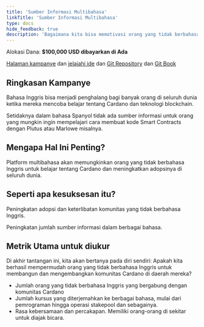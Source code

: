 ```yaml
---
title: 'Sumber Informasi Multibahasa'
linkTitle: 'Sumber Informasi Multibahasa'
type: docs
hide_feedback: true
description: 'Bagaimana kita bisa memotivasi orang yang tidak berbahasa Inggris untuk belajar dan mengembangkan ekosistem Cardano dalam 3-6 bulan ke depan?'
---
```


Alokasi Dana: **$100,000 USD dibayarkan di Ada**

[Halaman kampanye](https://cardano.ideascale.com/a/campaign-home/26252) dan [jelajahi ide](https://cardano.ideascale.com/a/ideas/top/campaign-filter/byids/campaigns/26252/stage/unspecified) dan [Git Repository](https://github.com/Catalyst-Challenges/F7-Multilingual-resources) dan [Git Book](https://quality-assurance-dao.gitbook.io/catalyst-fund-7-challenges/fund-7/multilingual-resources)

## Ringkasan Kampanye

Bahasa Inggris bisa menjadi penghalang bagi banyak orang di seluruh dunia ketika mereka mencoba belajar tentang Cardano dan teknologi blockchain.

Setidaknya dalam bahasa Spanyol tidak ada sumber informasi untuk orang yang mungkin ingin mempelajari cara membuat kode Smart Contracts dengan Plutus atau Marlowe misalnya.

## Mengapa Hal Ini Penting?

Platform multibahasa akan memungkinkan orang yang tidak berbahasa Inggris untuk belajar tentang Cardano dan meningkatkan adopsinya di seluruh dunia.

## Seperti apa kesuksesan itu?

Peningkatan adopsi dan keterlibatan komunitas yang tidak berbahasa Inggris.

Peningkatan jumlah sumber informasi dalam berbagai bahasa.

## Metrik Utama untuk diukur

Di akhir tantangan ini, kita akan bertanya pada diri sendiri: Apakah kita berhasil mempermudah orang yang tidak berbahasa Inggris untuk membangun dan mengembangkan komunitas Cardano di daerah mereka?

- Jumlah orang yang tidak berbahasa Inggris yang bergabung dengan komunitas Cardano
- Jumlah kursus yang diterjemahkan ke berbagai bahasa, mulai dari pemrograman hingga operasi stakepool dan sebagainya.
- Rasa kebersamaan dan percakapan. Memiliki orang-orang di sekitar untuk diajak bicara.
